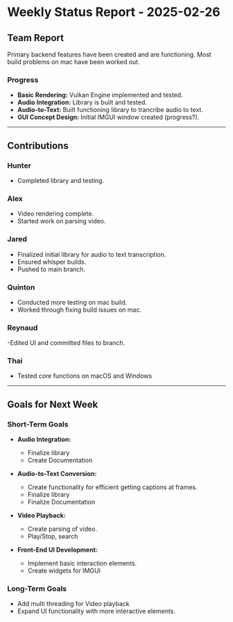 # Weekly Status Report - 2025-02-26

## Team Report
Primary backend features have been created and are functioning. Most build problems on mac have been worked out.

### Progress
- **Basic Rendering:** Vulkan Engine implemented and tested.
- **Audio Integration:** Library is built and tested.
- **Audio-to-Text:** Built functioning library to trancribe audio to text. 
- **GUI Concept Design:** Initial IMGUI window created (progress?). 

---

## Contributions

### Hunter
- Completed library and testing.

### Alex
- Video rendering complete. 
- Started work on parsing video. 

### Jared
- Finalized initial library for audio to text transcription.
- Ensured whisper builds.
- Pushed to main branch.

### Quinton
- Conducted more testing on mac build.
- Worked through fixing build issues on mac.

### Reynaud
-Edited UI and committed files to branch. 

### Thai
- Tested core functions on macOS and Windows

---

## Goals for Next Week

### Short-Term Goals
- **Audio Integration:**
    - Finalize library
    - Create Documentation

- **Audio-to-Text Conversion:**
    - Create functionality for efficient getting captions at frames. 
    - Finalize library
    - Finalize Documentation

- **Video Playback:**
    - Create parsing of video. 
    - Play/Stop, search

- **Front-End UI Development:**
    - Implement basic interaction elements.
    - Create widgets for IMGUI

### Long-Term Goals
- Add multi threading for Video playback 
- Expand UI functionality with more interactive elements.
